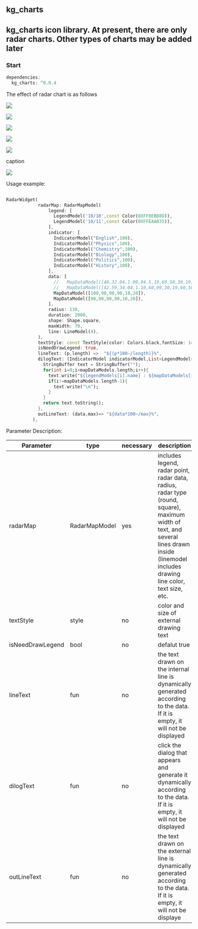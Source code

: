 ## kg_charts
## kg_charts icon library. At present, there are only radar charts. Other types of charts may be added later

### Start

```dart
dependencies:
  kg_charts: ^0.0.4
```

The effect of radar chart is as follows

![](https://github.com/smartbackme/kg_charts/blob/main/art/img1.png)

![](https://github.com/smartbackme/kg_charts/blob/main/art/img2.png)

![](https://github.com/smartbackme/kg_charts/blob/main/art/img3.png)

![](https://github.com/smartbackme/kg_charts/blob/main/art/img4.png)

![](https://github.com/smartbackme/kg_charts/blob/main/art/img5.png)

caption

![](https://github.com/smartbackme/kg_charts/blob/main/art/img.png)

Usage example:

```dart

RadarWidget(
            radarMap: RadarMapModel(
                legend: [
                  LegendModel('10/10',const Color(0XFF0EBD8D)),
                  LegendModel('10/11',const Color(0XFFEAA035)),
                ],
                indicator: [
                  IndicatorModel("English",100),
                  IndicatorModel("Physics",100),
                  IndicatorModel("Chemistry",100),
                  IndicatorModel("Biology",100),
                  IndicatorModel("Politics",100),
                  IndicatorModel("History",100),
                ],
                data: [
                  //   MapDataModel([48,32.04,1.00,94.5,19,60,50,30,19,60,50]),
                  //   MapDataModel([42.59,34.04,1.10,68,99,30,19,60,50,19,30]),
                  MapDataModel([100,90,90,90,10,20]),
                  MapDataModel([90,90,90,90,10,20]),
                ],
                radius: 130,
                duration: 2000,
                shape: Shape.square,
                maxWidth: 70,
                line: LineModel(4),
            ),
            textStyle: const TextStyle(color: Colors.black,fontSize: 14),
            isNeedDrawLegend: true,
            lineText: (p,length) =>  "${(p*100~/length)}%",
            dilogText: (IndicatorModel indicatorModel,List<LegendModel> legendModels,List<double> mapDataModels) {
              StringBuffer text = StringBuffer("");
              for(int i=0;i<mapDataModels.length;i++){
                text.write("${legendModels[i].name} : ${mapDataModels[i].toString()}");
                if(i!=mapDataModels.length-1){
                  text.write("\n");
                }
              }
              return text.toString();
            },
            outLineText: (data,max)=> "${data*100~/max}%",
          ),

```

Parameter Description:



| Parameter  | type  | necessary  | description
|--|--|--|--|
| radarMap| RadarMapModel| yes | includes legend, radar point, radar data, radius, radar type (round, square), maximum width of text, and several lines drawn inside (linemodel includes drawing line color, text size, etc.  |
| textStyle | style | no | color and size of external drawing text |
|isNeedDrawLegend  | bool  |  no |  defalut true |
| lineText | fun | no  |the text drawn on the internal line is dynamically generated according to the data. If it is empty, it will not be displayed |
|dilogText  |  fun | no  | click the dialog that appears and generate it dynamically according to the data. If it is empty, it will not be displayed |
| outLineText | fun  | no  | the text drawn on the external line is dynamically generated according to the data. If it is empty, it will not be displaye |

